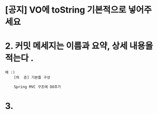 
# [공지] VO에 toString 기본적으로 넣어주세요


# 2. 커밋 메세지는 이름과 요약, 상세 내용을 적는다 .
	
	예 :) 
		[허  준] 기본틀 구성

		Spring MVC 구조에 OO추가

# 3. 
